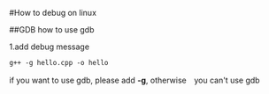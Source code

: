 #How to debug on linux

##GDB
how to use gdb

1.add debug message
~~~
g++ -g hello.cpp -o hello
~~~

if you want to use gdb, please add **-g**, otherwise　you can't use gdb 

